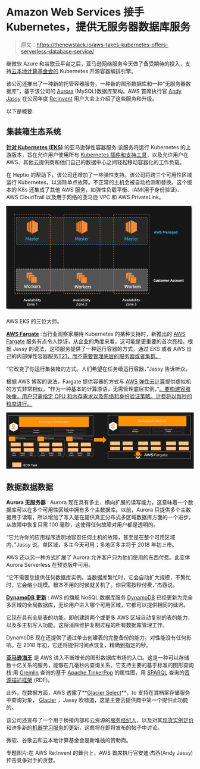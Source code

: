 # Amazon Web Services 接手 Kubernetes，提供无服务器数据库服务

> 原文：<https://thenewstack.io/aws-takes-kubernetes-offers-serverless-database-service/>

继微软 Azure 和谷歌云平台之后，亚马逊网络服务今天做了备受期待的投入，支持[云本地计算基金会的](https://www.cncf.io/) Kubernetes 开源容器编排引擎。

该公司还推出了一种新的托管容器服务，一种新的图形数据库和一种“无服务器数据库”，基于该公司的 [Aurora](https://aws.amazon.com/rds/aurora/) (MySQL)数据库架构。AWS 首席执行官 [Andy Jassy](https://twitter.com/ajassy) 在公司年度 [Re:Invent](https://reinvent.awsevents.com/) 用户大会上介绍了这些服务和升级。

以下是概要:

## 集装箱生态系统

[**针对 Kubernetes (EKS)**](https://aws.amazon.com/blogs/aws/amazon-elastic-container-service-for-kubernetes/) 的亚马逊弹性容器服务:该服务将运行 Kubernetes 的上游版本，旨在允许用户使用所有 [Kubernetes 插件和支持工具](/category/kubernetes/)，以及允许用户在 AWS、其他云提供商和他们自己的数据中心之间轻松移动容器化的工作负载。

在 Heptio 的帮助下，该公司还增加了一些弹性支持。该公司将跨三个可用性区域运行 Kubernetes，以消除单点故障。不正常的主机会被自动检测和替换。这个版本的 K8s 还集成了其他 AWS 服务，如弹性负载平衡、IAM(用于身份验证)、AWS CloudTrail 以及用于网络的亚马逊 VPC 和 AWS PrivateLink。

[![](img/2bc66fc23b1b8f297cc05d2ede569469.png)](https://aws.amazon.com/blogs/aws/amazon-elastic-container-service-for-kubernetes/)

AWS EKS 的三位大师。

[**AWS Fargate**](https://aws.amazon.com/blogs/aws/aws-fargate/) :当行业观察家期待 Kubernetes 的某种支持时，新推出的 [AWS Fargate](https://aws.amazon.com/blogs/compute/aws-fargate-a-product-overview/) 服务有点令人惊讶，从企业的角度来看，这可能是更重要的首次亮相。根据 Jassy 的说法，这项服务提供了一种运行容器的方式，通过 EKS 或者 AWS 自己的内部弹性容器服务[T21，而不需要管理底层的服务器或者集群。](https://aws.amazon.com/ecs/)

“它改变了你运行集装箱的方式。人们希望在任务级运行容器，”Jassy 告诉听众。

根据 AWS 博客的说法，Fargate 提供容器的方式与 [AWS 弹性云计算](https://aws.amazon.com/ec2/)提供虚拟机的方式非常相似，“作为一种基本的计算原语，无需管理底层实例，”[。要构建容器映像，用户只需指定 CPU 和内存需求以及网络和身份验证策略。计费将以每秒的粒度进行。](https://aws.amazon.com/blogs/aws/aws-fargate/)

[![](img/370b19fd79f7784d487d87a89b470095.png)](https://aws.amazon.com/blogs/aws/aws-fargate/)

## 数据数据数据

**Aurora 无服务器** : Aurora 现在具有多主、横向扩展的读写能力，这意味着一个数据库可以在多个可用性区域中拥有多个主数据库。以前，Aurora 只提供多个主数据用于读取，所以增加了写入是在提供真正分布式多区域数据库方面的一个进步。从故障中恢复只需 100 毫秒，这使得任何故障对用户都是透明的。

“它允许你的应用程序透明地容忍任何主机的故障，甚至是在整个可用区域内，”Jassy 说。单区域，多主今天可用；多地区多主将于 2018 年初上市。

AWS 还以另一种方式扩展了 Aurora:允许客户只为他们使用的东西付费。此变体 Aurora Serverless 在预览版中可用。

“它不需要您提供任何数据库实例。当数据库繁忙时，它会自动扩大规模，不繁忙时，它会缩小规模。根本不用的时候就关机了。你只需按秒付费，”杰西说。

[**DynamoDB 更新**](https://aws.amazon.com/blogs/compute/aws-fargate-a-product-overview/) : AWS 的旗舰 NoSQL 数据库服务 [DynamoDB](https://aws.amazon.com/dynamodb/) 已经更新为完全多区域的全局数据库，无论用户进入哪个可用区域，它都可以提供相同的延迟。

它现在具有全局表的功能，即创建跨两个或更多 AWS 区域自动复制的表的能力，以及多主机写入功能。这将消除维护复制过程的所有数据库管理工作。

DynamoDB 现在还提供了通过单击创建表的完整备份的能力，对性能没有任何影响。在 2018 年初，它还将提供时间点恢复，精确到指定的秒。

**[亚马逊海王](https://aws.amazon.com/blogs/aws/amazon-neptune-a-fully-managed-graph-database-service/)** 是 AWS 进入不断增长的图形数据库市场的入口。这是一种可以存储数十亿关系的服务，能够在几毫秒内查询关系。它支持主要的基于标准的图形查询栈:用 [Gremlin](https://tinkerpop.apache.org/gremlin.html) 查询的基于 [Apache TinkerPop](http://tinkerpop.apache.org/) 的属性图，用 [SPARQL](https://www.w3.org/TR/rdf-sparql-query/) 查询的[资源描述框架](https://www.w3.org/RDF/) (RDF)。

此外，在数据方面，AWS 透露了**[Glacier Select](https://aws.amazon.com/blogs/aws/s3-glacier-select/)**，to 支持在其档案存储服务中查询对象， [Glacier](https://aws.amazon.com/glacier/) ，Jassy 吹嘘道，这是主要云提供商中第一个提供此功能的。

该公司还宣布了一个用于桥接内部和云资源的[服务经纪人](https://aws.amazon.com/blogs/apn/aws-service-broker-bridging-the-gulf-between-on-premises-and-aws/)，以及对其[现货实例定价](https://thenewstack.io/aws-now-making-easier-save-spot-instances/)和许多新的[机器学习服务](https://aws.amazon.com/blogs/aws/sagemaker/)的更新，这些将在即将发布的帖子中讨论。

微软、谷歌云和云本地计算基金会是新堆栈的赞助商。

专题图片:在 AWS Re:Invent 的舞台上，AWS 首席执行官安迪·杰西(Andy Jassy)抨击竞争对手的贪婪。

<svg xmlns:xlink="http://www.w3.org/1999/xlink" viewBox="0 0 68 31" version="1.1"><title>Group</title> <desc>Created with Sketch.</desc></svg>